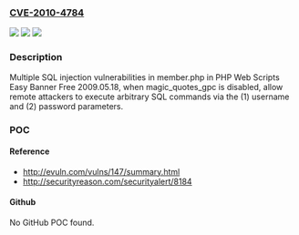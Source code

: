 ### [CVE-2010-4784](https://cve.mitre.org/cgi-bin/cvename.cgi?name=CVE-2010-4784)
![](https://img.shields.io/static/v1?label=Product&message=n%2Fa&color=blue)
![](https://img.shields.io/static/v1?label=Version&message=n%2Fa&color=blue)
![](https://img.shields.io/static/v1?label=Vulnerability&message=n%2Fa&color=brighgreen)

### Description

Multiple SQL injection vulnerabilities in member.php in PHP Web Scripts Easy Banner Free 2009.05.18, when magic_quotes_gpc is disabled, allow remote attackers to execute arbitrary SQL commands via the (1) username and (2) password parameters.

### POC

#### Reference
- http://evuln.com/vulns/147/summary.html
- http://securityreason.com/securityalert/8184

#### Github
No GitHub POC found.

